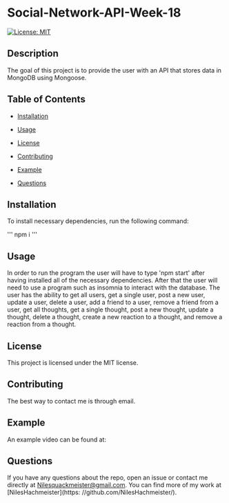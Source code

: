 # Social-Network-API-Week-18
[![License: MIT](https://img.shields.io/badge/License-MIT-yellow.svg)](https://opensource.org/licenses/MIT)

## Description

The goal of this project is to provide the user with an API that stores data in MongoDB using Mongoose.

## Table of Contents

* [Installation
  ](#installation)  

* [Usage
  ](#usage)

* [License
  ](#license)

* [Contributing
  ](#contributing)

* [Example
  ](#example)

* [Questions
  ](#questions)



## Installation

To install necessary dependencies, run the following command:

'''
npm i 
'''

## Usage

In order to run the program the user will have to type 'npm start' after having installed all of the necessary dependencies. After that the user will need to use a program such as insomnia to interact with the database. The user has the ability to get all users, get a single user, post a new user, update a user, delete a user, add a friend to a user, remove a friend from a user, get all thoughts, get a single thought, post a new thought, update a thought, delete a thought, create a new reaction to a thought, and remove a reaction from a thought.

## License

This project is licensed under the MIT license.

## Contributing

The best way to contact me is through email.


## Example

An example video can be found at: 

## Questions

If you have any questions about the repo, open an issue or contact me directly at Nilesquackmeister@gmail.com. You can find more of my work at [NilesHachmeister](https: //github.com/NilesHachmeister/).